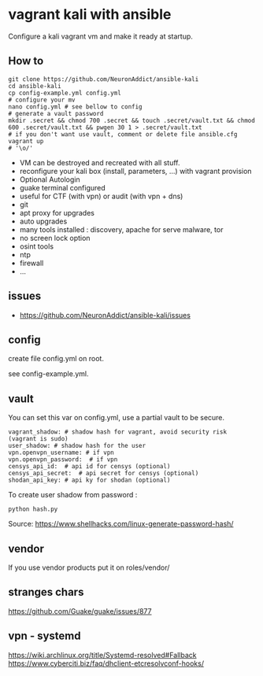 # vagrant kali with ansible

Configure a kali vagrant vm and make it ready at startup.

## How to

```
git clone https://github.com/NeuronAddict/ansible-kali
cd ansible-kali
cp config-example.yml config.yml
# configure your mv
nano config.yml # see bellow to config
# generate a vault password
mkdir .secret && chmod 700 .secret && touch .secret/vault.txt && chmod 600 .secret/vault.txt && pwgen 30 1 > .secret/vault.txt
# if you don't want use vault, comment or delete file ansible.cfg
vagrant up
# '\o/'
```

- VM can be destroyed and recreated with all stuff.
- reconfigure your kali box (install, parameters, ...) with vagrant provision
- Optional Autologin
- guake terminal configured
- useful for CTF (with vpn) or audit (with vpn + dns)
- git
- apt proxy for upgrades 
- auto upgrades
- many tools installed : discovery, apache for serve malware, tor
- no screen lock option
- osint tools
- ntp
- firewall
- ...

## issues

- https://github.com/NeuronAddict/ansible-kali/issues


## config

create file config.yml on root.

see config-example.yml.

## vault

You can set this var on config.yml, use a partial vault to be secure.
```
vagrant_shadow: # shadow hash for vagrant, avoid security risk (vagrant is sudo)
user_shadow: # shadow hash for the user
vpn.openvpn_username: # if vpn
vpn.openvpn_password:  # if vpn
censys_api_id:  # api id for censys (optional)
censys_api_secret:  # api secret for censys (optional)
shodan_api_key: # api ky for shodan (optional)
```

To create user shadow from password :

```
python hash.py
```

Source: https://www.shellhacks.com/linux-generate-password-hash/

## vendor

If you use vendor products put it on roles/vendor/

## stranges chars

https://github.com/Guake/guake/issues/877

## vpn - systemd
https://wiki.archlinux.org/title/Systemd-resolved#Fallback
https://www.cyberciti.biz/faq/dhclient-etcresolvconf-hooks/
